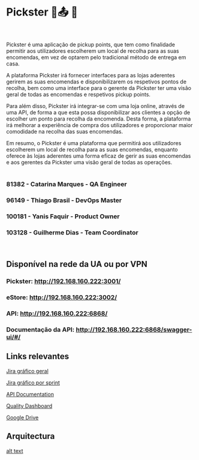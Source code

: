 # Pickster :round_pushpin::outbox_tray: :gift: 

<br>
<p> Pickster é uma aplicação de pickup points, que tem como finalidade permitir aos utilizadores escolherem um local de recolha para as suas encomendas, em vez de optarem pelo tradicional método de entrega em casa. <br>
<p> A plataforma Pickster irá fornecer interfaces para as lojas aderentes gerirem as suas encomendas e disponibilizarem os respetivos pontos de recolha, bem como uma interface para o gerente da Pickster ter uma visão geral de todas as encomendas e respetivos pickup points. <br>
<p> Para além disso, Pickster irá integrar-se com uma loja online, através de uma API, de forma a que esta possa disponibilizar aos clientes a opção de escolher um ponto para recolha da encomenda. Desta forma, a plataforma irá melhorar a experiência de compra dos utilizadores e proporcionar maior comodidade na recolha das suas encomendas. <br>

<p> Em resumo, o Pickster é uma plataforma que permitirá aos utilizadores escolherem um local de recolha para as suas encomendas, enquanto oferece às lojas aderentes uma forma eficaz de gerir as suas encomendas e aos gerentes da Pickster uma visão geral de todas as operações. <br>


  
<br>

### 81382 - Catarina Marques - QA Engineer
### 96149 - Thiago Brasil - DevOps Master
### 100181 - Yanis Faquir - Product Owner 
### 103128 - Guilherme Dias - Team Coordinator

<br>


## Disponível na rede da UA ou por VPN

### Pickster: http://192.168.160.222:3001/
### eStore: http://192.168.160.222:3002/
### API: http://192.168.160.222:6868/
### Documentação da API: http://192.168.160.222:6868/swagger-ui/#/

## Links relevantes
[Jira gráfico geral](https://tqspickster.atlassian.net/jira/software/projects/PICK/boards/1/reports/cumulative)

[Jira gráfico por sprint](https://tqspickster.atlassian.net/jira/software/projects/PICK/boards/1/reports/burndown?source=sidebar)
  
[API Documentation]()
  
[Quality Dashboard]()
  
[Google Drive](https://drive.google.com/drive/folders/1fBhlVaauZFbVLYYLIWK9Hazx701Cvmov)
  
  
## Arquitectura
  
  [alt text](./arquitectura.jpg)

  

  

